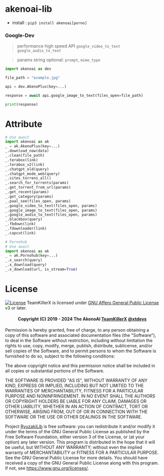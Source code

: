 # akenoai-lib
- install : `pip3 install akenoai[porno]`

### Google-Dev
> performance high speed API
> `google_video_to_text`
> `google_audio_to_text`

> params string optional: `prompt`, `mime_type`
```python
import akenoai as dev

file_path = "example.jpg"

api = dev.AkenoPlus(key=...)

response = await api.google_image_to_text(files_open=file_path)

print(response)
```

# Attribute
```python
# Use await
import akenoai as ak
_ = ak.AkenoPlus(key=...)
_.download_now(data)
_.clean(file_path)
_.terabox(link)
_.terabox_v2(link)
_.chatgpt_old(query)
_.chatgpt_mode_web(query)
_.sites_torrens_all()
_.search_for_torrents(params)
_.get_torrent_from_url(params)
_.get_recent(params)
_.get_category(params)
_.paal_see(files_open, params)
_.google_video_to_text(files_open, params)
_.google_image_to_text(files_open, params)
_.google_audio_to_text(files_open, params)
_.blackbox(query)
_.fbdown(link)
_.fdownloader(link)
_.capcut(link)

# Pornohub
# Use await
import akenoai as ak
_ = ak.Pornohub(key=...)
_.x_search(query)
_.x_download(query)
_.x_download(url, is_stream=True)
```

# License
[![License](https://www.gnu.org/graphics/agplv3-155x51.png)](LICENSE)
TeamKillerX is licensed under [GNU Affero General Public License](https://www.gnu.org/licenses/agpl-3.0.en.html) v3 or later.

<h4 align="center">Copyright (C) 2019 - 2024 The AkenoAI <a href="https://github.com/TeamKillerX">TeamKillerX</a>
<a href="https://t.me/xtdevs">@xtdevs</a>
</h4>

Permission is hereby granted, free of charge, to any person obtaining a copy
of this software and associated documentation files (the "Software"), to deal
in the Software without restriction, including without limitation the rights
to use, copy, modify, merge, publish, distribute, sublicense, and/or sell
copies of the Software, and to permit persons to whom the Software is
furnished to do so, subject to the following conditions:

The above copyright notice and this permission notice shall be included in all
copies or substantial portions of the Software.

THE SOFTWARE IS PROVIDED "AS IS", WITHOUT WARRANTY OF ANY KIND, EXPRESS OR
IMPLIED, INCLUDING BUT NOT LIMITED TO THE WARRANTIES OF MERCHANTABILITY,
FITNESS FOR A PARTICULAR PURPOSE AND NONINFRINGEMENT. IN NO EVENT SHALL THE
AUTHORS OR COPYRIGHT HOLDERS BE LIABLE FOR ANY CLAIM, DAMAGES OR OTHER
LIABILITY, WHETHER IN AN ACTION OF CONTRACT, TORT OR OTHERWISE, ARISING FROM,
OUT OF OR IN CONNECTION WITH THE SOFTWARE OR THE USE OR OTHER DEALINGS IN THE
SOFTWARE.

Project [RyuzakiLib](https://github.com/TeamKillerX/) is free software: you can redistribute it and/or modify
it under the terms of the GNU General Public License as published by
the Free Software Foundation, either version 3 of the License, or
(at your option) any later version.
This program is distributed in the hope that it will be useful,
but WITHOUT ANY WARRANTY; without even the implied warranty of
MERCHANTABILITY or FITNESS FOR A PARTICULAR PURPOSE.  See the
GNU General Public License for more details.
You should have received a copy of the GNU General Public License
along with this program. If not, see <https://www.gnu.org/licenses/>.
